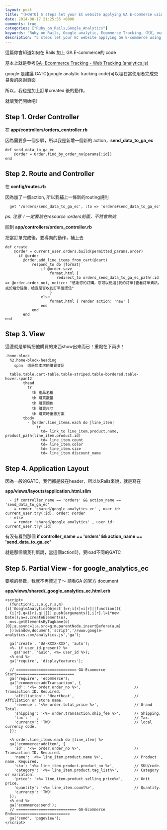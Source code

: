 ```yaml
---
layout: post
title: "[HOWTO] 5 steps let your EC website applying GA E-commerce using Ruby on Rails"
date: 2014-08-17 21:25:55 +0800
comments: true
categories: ["Ruby_on_Rails,Google_Analytics"]
keywords: "Ruby on Rails, Google analytic, Ecommerce Tracking, 中文, multi-select, modal"
description: "5 steps let your EC website applying GA E-commerce using Ruby on Rails"
---
```


這篇你會知道如何在 Rails 加上 GA E-commerce的 code

基本上就是參考[GA- Ecommerce Tracking - Web Tracking (analytics.js)](https://developers.google.com/analytics/devguides/collection/analyticsjs/ecommerce)

google 是建議 GATC(google analytic tracking code)可以埋在當使用者完成交易後的感謝頁面

所以，我也是加上訂單created 後的動作，

就讓我們開始吧!

<!-- more --> 

## Step 1. Order Controller

在 **app/controllers/orders_controller.rb** 

因為需要多一個步驟，所以我是新增一個新的 action，**send_data_to_ga_ec**

	def send_data_to_ga_ec
		@order = Order.find_by_order_no(params[:id]) 
	end

## Step 2. Route and Controller 

在 **config/routes.rb**

因為加了一個action, 所以我補上一條新的routing規則

	  get '/orders/send_data_to_ga_ec', :to => 'orders#send_data_to_ga_ec' 
	  
*ps. 注意！一定要放在resource :orders前面，不然會無效*
	  	  
回到 **app/controllers/orders_controller.rb**

把當訂單完成後，要導向的動作，補上去

	def create
		@order = current_user.orders.build(permitted_params.order)
		  if @order 
			@order.add_line_items_from_cart(@cart)
				respond_to do |format|
					if @order.save
						format.html { 
						   redirect_to orders_send_data_to_ga_ec_path(:id => @order.order_no), notice: "感謝您的訂購，您可以點選[我的訂單]查看訂單資訊，或於幾分鐘後，檢查是否收到訂單確認信"
						}
					else
						format.html { render action: 'new' }
					end
				end
			end
	end
	
	
## Step 3. View 

這邊就是單純把他購買的東西show出來而已！重點在下兩步！

	.home-block 
	  h2.home-block-heading
	    span  這是您本次的購買資訊
	    
	  table.table.cart-table.table-striped.table-bordered.table-hover.span12
	        thead
	          tr
	            th 產品名稱
	            th 購買數量
	            th 購買顏色
	            th 購買尺寸
	            th 購買時優惠方案
	        tbody
	          - @order.line_items.each do |line_item|
	              tr
	                td= link_to line_item.product.name, product_path(line_item.product.id)
	                td= line_item.count
	                td= line_item.color
	                td= line_item.size
	                td= line_item.discount_name
	                

## Step 4. Application Layout

因為一般的GATC，我們都是裝在header，所以以Rails來說，就是寫在

**app/views/layouts/application.html.slim**

      - if controller_name == 'orders' && action_name == 'send_data_to_ga_ec'
        = render 'shared/google_analytics_ec' , user_id: current_user.try(:id), order: @order
      - else
        = render 'shared/google_analytics' , user_id: current_user.try(:id) 
 
 有沒有看到那個 **if controller_name == 'orders' && action_name == 'send_data_to_ga_ec'** 
 
 就是那個讓我判斷說，當這個action時，要load不同的GATC
 
 
## Step 5. Partial View - for google_analytics_ec

要填的參數，我就不再贅述了～ 請看GA 的官方 document

**app/views/shared/_google_analytics_ec.html.erb**

	<script>
	  (function(i,s,o,g,r,a,m){i['GoogleAnalyticsObject']=r;i[r]=i[r]||function(){
	  (i[r].q=i[r].q||[]).push(arguments)},i[r].l=1*new Date();a=s.createElement(o),
	  m=s.getElementsByTagName(o)[0];a.async=1;a.src=g;m.parentNode.insertBefore(a,m)
	  })(window,document,'script','//www.google-analytics.com/analytics.js','ga');
	
	  ga('create', 'UA-XXXX-XXX', 'auto');
	  <%- if user_id.present? %>
	    ga('set', '&uid', <%= user_id %>);
	  <% end %>
	  ga('require', 'displayfeatures');
	  
	  // =========================== GA-Ecommerce Start==========================
	  ga('require', 'ecommerce');
	  ga('ecommerce:addTransaction', {
	    'id': '<%= order.order_no %>',                        // Transaction ID. Required.
	    'affiliation': 'Heartbeat',                           // Affiliation or store name.
	    'revenue': '<%= order.total_price %>',                // Grand Total.
	    'shipping': '<%= order.transaction.ship_fee %>',      // Shipping.
	    'tax': '' ,                                           // Tax.
	    'currency': 'TWD'                                     // local currency code.
	  });
	
	  <% order.line_items.each do |line_item| %>
	  ga('ecommerce:addItem', {
	    'id': '<%= order.order_no %>',                        // Transaction ID. Required.
	    'name': '<%= line_item.product.name %>',              // Product name. Required.
	    'sku': '<%= line_item.product.product_no %>',         // SKU/code.
	    'category': '<%= line_item.product.tag_list%>',       // Category or variation.
	    'price': '<%= line_item.product.selling_price%>',     // Unit price.
	    'quantity': '<%= line_item.count%>',                  // Quantity.
	    'currency': 'TWD' 
	  });
	  <% end %>
	  ga('ecommerce:send');
	  // =========================== GA-Ecommerce End==========================
	  ga('send', 'pageview');
	</script>
 
 
 
 